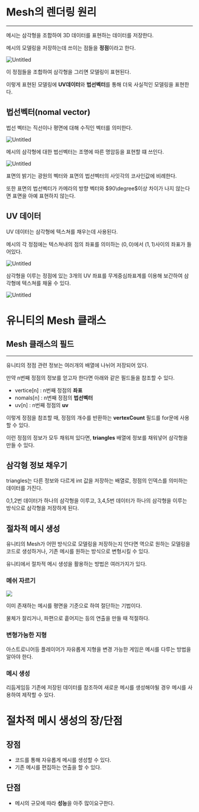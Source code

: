 # Mesh의 렌더링 원리

---

메시는 삼각형을 조합하여 3D 데이터를 표현하는 데이터를 저장한다.

메시의 모델링을 저장하는데 쓰이는 점들을 **정점**이라고 한다.

![Untitled](Sphere.png)

이 정점들을 조합하여 삼각형을 그리면 모델링이 표현된다.

이렇게 표현된 모델링에 **UV데이터**와 **법선벡터**를 통해 더욱 사실적인 모델링을 표현한다.

## 법선벡터(nomal vector)

법선 벡터는 직선이나 평면에 대해 수직인 벡터를 의미한다.

![Untitled](NomalSphere.png)

메시의 삼각형에 대한 법선벡터는 조명에 따른 명암등을 표현할 떄 쓰인다.

![Untitled](NL.png)

표면의 밝기는 광원의 벡터와 표면의 법선벡터의 사잇각의 코사인값에 비례한다.

또한 표면의 법선벡터가 카메라의 방향 벡터와 $90\degree$이상 차이가 나지 않는다면 표면을 아예 표현하지 않는다.

## UV 데이터

UV 데이터는 삼각형에 텍스쳐를 채우는데 사용된다.

메시의 각 정점에는 텍스쳐내의 점의 좌표를 의미하는 $(0,0)$에서 $(1,1)$사이의 좌표가 들어있다.

![Untitled](UVNoWire.png)

삼각형을 이루는 정점에 있는 3개의 UV 좌표를 무게중심좌표계를 이용해 보간하여 삼각형에 텍스쳐를 채울 수 있다.

![Untitled](UV.png)

# 유니티의 Mesh 클래스

## Mesh 클래스의 필드

---

유니티의 정점 관련 정보는 여러개의 배열에 나뉘어 저장되어 있다.

만약 n번째 정점의 정보를 얻고자 한다면 아래와 같은 필드들을 참조할 수 있다.

- vertice[n] : n번째 정점의 **좌표**
- nomals[n] : n번째 정점의 **법선벡터**
- uv[n] : n번째 정점의 **uv**

이렇게 정점을 참조할 때, 정점의 개수를 반환하는 **vertexCount** 필드를 for문에 사용할 수 있다.

이런 정점의 정보가 모두 채워져 있다면, **triangles** 배열에 정보를 채워넣어 삼각형을 만들 수 있다.

## 삼각형 정보 채우기

triangles는 다른 정보와 다르게 int 값을 저장하는 배열로, 정점의 인덱스를 의미하는 데이터를 가진다.

0,1,2번 데이터가 하나의 삼각형을 이루고, 3,4,5번 데이터가 하나의 삼각형을 이루는 방식으로 삼각형을 저장하게 된다.

## 절차적 메시 생성

유니티의 Mesh가 어떤 방식으로 모델링을 저장하는지 안다면 역으로 원하는 모델링을 코드로 생성하거나, 기존 메시를 원하는 방식으로 변형시킬 수 있다.

유니티에서 절차적 메시 생성을 활용하는 방법은 여러가지가 있다.

### 메쉬 자르기

![](https://mblogthumb-phinf.pstatic.net/MjAyMzA2MDFfNTIg/MDAxNjg1NjEzNjM0NjYw.pbjW9-p6Mey9LN33OH3VbLUyKBGUn4pGcL4KnmLWR6Yg.DxXVhRs6BWCtvmWy0_pPIMUmcM2Z15LDdtMNgy_Ymakg.GIF.zeimer/비트세이버1.gif?type=w800)

이미 존재하는 메시를 평면을 기준으로 하여 절단하는 기법이다.

물체가 잘리거나, 파편으로 흩어지는 등의 연출을 만들 때 적절하다.

### 변형가능한 지형

아스트로니어등 플레이어가 자유롭게 지형을 변경 가능한 게임은 메시를 다루는 방법을 알아야 한다.

### 메시 생성

리듬게임등 기존에 저장된 데이터를 참조하여 새로운 메시를 생성해야될 경우 메시를 사용하여 제작할 수 있다.

# 절차적 메시 생성의 장/단점

## 장점

- 코드를 통해 자유롭게 메시를 생성할 수 있다.
- 기존 메시를 편집하는 연출을 할 수 있다.

## 단점

- 메시의 규모에 따라 **성능**을 아주 많이요구한다.